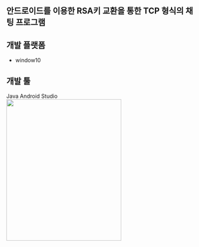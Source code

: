 ## 안드로이드를 이용한 RSA키 교환을 통한 TCP 형식의 채팅 프로그램

## 개발 플랫폼
  - window10
## 개발 툴
Java Android Studio
<br>
<img src="https://lovefields.github.io/img/androidstudio.png"  width="300" height="370">

